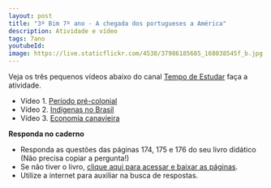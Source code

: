 ```yaml
---
layout: post
title: "3º Bim 7º ano - A chegada dos portugueses a América"
description: Atividade e vídeo
tags: 7ano
youtubeId: 
image: https://live.staticflickr.com/4538/37986185685_168038545f_b.jpg
---
```


Veja os três pequenos vídeos abaixo do canal [Tempo de Estudar](https://www.youtube.com/watch?v=u14imNiyfPg) faça a atividade. 

- Vídeo 1. [Período pré-colonial](https://www.youtube.com/watch?v=u14imNiyfPg)
- Vídeo 2. [Indígenas no Brasil](https://www.youtube.com/watch?v=aM8OGDbk6pE)
- Vídeo 3. [Economia canavieira](https://www.youtube.com/watch?v=40FGPmCVyaU)


**Responda no caderno**

- Responda as questões das páginas 174, 175 e 176 do seu livro didático (Não precisa copiar a pergunta!)
- Se não tiver o livro, [clique aqui para acessar e baixar as páginas](https://drive.google.com/drive/folders/1p9DLNTQz-6726kWIBUXWxS_OCAHOuMpj?usp=sharing).
- Utilize a internet para auxiliar na busca de respostas.


